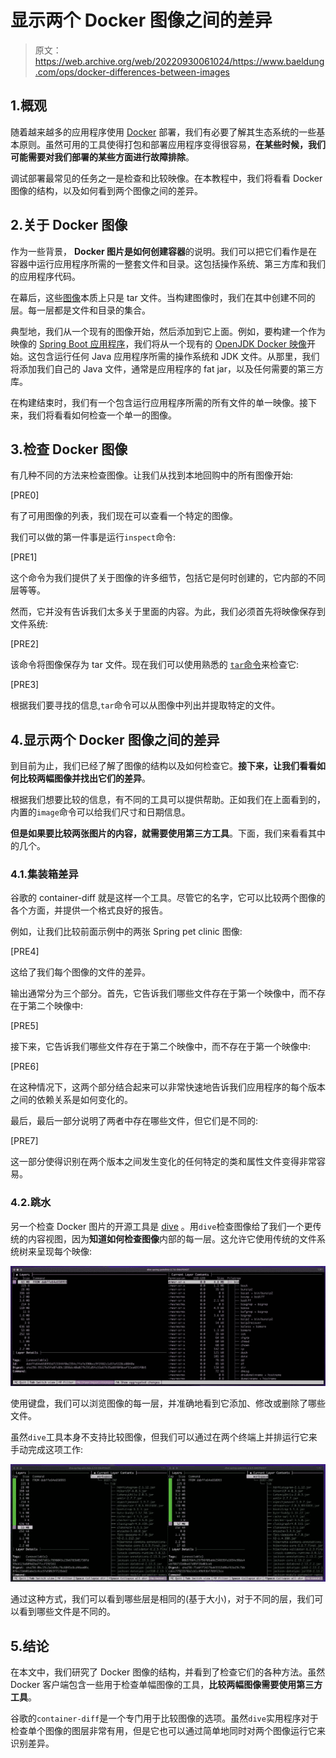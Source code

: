 # 显示两个 Docker 图像之间的差异

> 原文：<https://web.archive.org/web/20220930061024/https://www.baeldung.com/ops/docker-differences-between-images>

## 1.概观

随着越来越多的应用程序使用 [Docker](/web/20220810171619/https://www.baeldung.com/ops/docker-guide) 部署，我们有必要了解其生态系统的一些基本原则。虽然可用的工具使得打包和部署应用程序变得很容易，**在某些时候，我们可能需要对我们部署的某些方面进行故障排除**。

调试部署最常见的任务之一是检查和比较映像。在本教程中，我们将看看 Docker 图像的结构，以及如何看到两个图像之间的差异。

## 2.关于 Docker 图像

作为一些背景， **Docker 图片是如何创建容器**的说明。我们可以把它们看作是在容器中运行应用程序所需的一整套文件和目录。这包括操作系统、第三方库和我们的应用程序代码。

在幕后，这些[图像](/web/20220810171619/https://www.baeldung.com/ops/docker-images-vs-containers)本质上只是 tar 文件。当构建图像时，我们在其中创建不同的层。每一层都是文件和目录的集合。

典型地，我们从一个现有的图像开始，然后添加到它上面。例如，要构建一个作为映像的 [Spring Boot 应用程序](/web/20220810171619/https://www.baeldung.com/spring-boot)，我们将从一个现有的 [OpenJDK Docker 映像](https://web.archive.org/web/20220810171619/https://hub.docker.com/_/eclipse-temurin/)开始。这包含运行任何 Java 应用程序所需的操作系统和 JDK 文件。从那里，我们将添加我们自己的 Java 文件，通常是应用程序的 fat jar，以及任何需要的第三方库。

在构建结束时，我们有一个包含运行应用程序所需的所有文件的单一映像。接下来，我们将看看如何检查一个单一的图像。

## 3.检查 Docker 图像

有几种不同的方法来检查图像。让我们从找到本地回购中的所有图像开始:

[PRE0]

有了可用图像的列表，我们现在可以查看一个特定的图像。

我们可以做的第一件事是运行`inspect`命令:

[PRE1]

这个命令为我们提供了关于图像的许多细节，包括它是何时创建的，它内部的不同层等等。

然而，它并没有告诉我们太多关于里面的内容。为此，我们必须首先将映像保存到文件系统:

[PRE2]

该命令将图像保存为 tar 文件。现在我们可以使用熟悉的 [`tar`命令](/web/20220810171619/https://www.baeldung.com/linux/tar-command)来检查它:

[PRE3]

根据我们要寻找的信息,`tar`命令可以从图像中列出并提取特定的文件。

## 4.显示两个 Docker 图像之间的差异

到目前为止，我们已经了解了图像的结构以及如何检查它。**接下来，让我们看看如何比较两幅图像并找出它们的差异**。

根据我们想要比较的信息，有不同的工具可以提供帮助。正如我们在上面看到的，内置的`image`命令可以给我们尺寸和日期信息。

**但是如果要比较两张图片的内容，就需要使用第三方工具**。下面，我们来看看其中的几个。

### 4.1.集装箱差异

谷歌的 container-diff 就是这样一个工具。尽管它的名字，它可以比较两个图像的各个方面，并提供一个格式良好的报告。

例如，让我们比较前面示例中的两张 Spring pet clinic 图像:

[PRE4]

这给了我们每个图像的文件的差异。

输出通常分为三个部分。首先，它告诉我们哪些文件存在于第一个映像中，而不存在于第二个映像中:

[PRE5]

接下来，它告诉我们哪些文件存在于第二个映像中，而不存在于第一个映像中:

[PRE6]

在这种情况下，这两个部分结合起来可以非常快速地告诉我们应用程序的每个版本之间的依赖关系是如何变化的。

最后，最后一部分说明了两者中存在哪些文件，但它们是不同的:

[PRE7]

这一部分使得识别在两个版本之间发生变化的任何特定的类和属性文件变得非常容易。

### 4.2.跳水

另一个检查 Docker 图片的开源工具是 [dive](https://web.archive.org/web/20220810171619/https://github.com/wagoodman/dive) 。用`dive`检查图像给了我们一个更传统的内容视图，因为**知道如何检查图像**内部的每一层。这允许它使用传统的文件系统树来呈现每个映像:

[![](img/0cbf536ad86d78c84b4ff9ba4d9dc212.png)](/web/20220810171619/https://www.baeldung.com/wp-content/uploads/2022/07/dive-single-image-view-scaled.jpg)

使用键盘，我们可以浏览图像的每一层，并准确地看到它添加、修改或删除了哪些文件。

虽然`dive`工具本身不支持比较图像，但我们可以通过在两个终端上并排运行它来手动完成这项工作:

[![](img/55e2ff83f3692473933f1f75344f0ddd.png)](/web/20220810171619/https://www.baeldung.com/wp-content/uploads/2022/07/dive-compare-two-docker-images-scaled.jpg)

通过这种方式，我们可以看到哪些层是相同的(基于大小)，对于不同的层，我们可以看到哪些文件是不同的。

## 5.结论

在本文中，我们研究了 Docker 图像的结构，并看到了检查它们的各种方法。虽然 Docker 客户端包含一些用于检查单幅图像的工具，**比较两幅图像需要使用第三方工具**。

谷歌的`container-diff`是一个专门用于比较图像的选项。虽然`dive`实用程序对于检查单个图像的图层非常有用，但是它也可以通过简单地同时对两个图像运行它来识别差异。